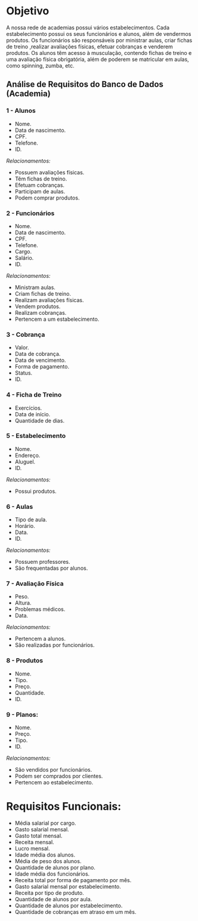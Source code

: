 # Objetivo

A nossa rede de academias possui vários estabelecimentos. Cada estabelecimento possui os seus funcionários e alunos, além de vendermos produtos. Os funcionários são responsáveis por ministrar aulas, criar fichas de treino ,realizar avaliações físicas, efetuar cobranças e venderem produtos. Os alunos têm acesso à musculação, contendo fichas de treino e uma avaliação física obrigatória, além de poderem se matricular em aulas, como spinning, zumba, etc.

## Análise de Requisitos do Banco de Dados (Academia)

### 1 - Alunos
- Nome.
- Data de nascimento.
- CPF.
- Telefone.
- ID.

_Relacionamentos:_
- Possuem avaliações físicas.
- Têm fichas de treino.
- Efetuam cobranças.
- Participam de aulas.
- Podem comprar produtos.


### 2 - Funcionários
- Nome.
- Data de nascimento.
- CPF.
- Telefone.
- Cargo.
- Salário.
- ID.

_Relacionamentos:_
- Ministram aulas.
- Criam fichas de treino.
- Realizam avaliações físicas.
- Vendem produtos.
- Realizam cobranças.
- Pertencem a um estabelecimento.


### 3 - Cobrança
- Valor.
- Data de cobrança.
- Data de vencimento.
- Forma de pagamento.
- Status.
- ID.

### 4 - Ficha de Treino
- Exercícios.
- Data de início.
- Quantidade de dias.


### 5 - Estabelecimento
- Nome.
- Endereço.
- Aluguel.
- ID.

_Relacionamentos:_
- Possui produtos.


### 6 - Aulas
- Tipo de aula.
- Horário.
- Data.
- ID.

_Relacionamentos:_
- Possuem professores.
- São frequentadas por alunos.


### 7 - Avaliação Física
- Peso.
- Altura.
- Problemas médicos.
- Data.

_Relacionamentos:_
- Pertencem a alunos.
- São realizadas por funcionários.


### 8 - Produtos
- Nome.
- Tipo.
- Preço.
- Quantidade.
- ID.

### 9 - Planos:
- Nome.
- Preço.
- Tipo.
- ID.

_Relacionamentos:_
- São vendidos por funcionários.
- Podem ser comprados por clientes.
- Pertencem ao estabelecimento.


# Requisitos Funcionais:
- Média salarial por cargo.
- Gasto salarial mensal.
- Gasto total mensal.
- Receita mensal.
- Lucro mensal.
- Idade média dos alunos.
- Média de peso dos alunos.
- Quantidade de alunos por plano.
- Idade média dos funcionários.
- Receita total por forma de pagamento por mês.
- Gasto salarial mensal por estabelecimento.
- Receita por tipo de produto.
- Quantidade de alunos por aula.
- Quantidade de alunos por estabelecimento.
- Quantidade de cobranças em atraso em um mês.

